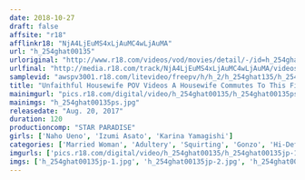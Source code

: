 ```yaml
---
date: 2018-10-27
draft: false
affsite: "r18"
afflinkr18: "NjA4LjEuMS4xLjAuMC4wLjAuMA"
url: "h_254ghat00135"
urloriginal: "http://www.r18.com/videos/vod/movies/detail/-/id=h_254ghat00135"
urlfinal: "http://media.r18.com/track/NjA4LjEuMS4xLjAuMC4wLjAuMA/videos/vod/movies/detail/-/id=h_254ghat00135"
samplevid: "awspv3001.r18.com/litevideo/freepv/h/h_2/h_254ghat135/h_254ghat135_dmb_w.mp4"
title: "Unfaithful Housewife POV Videos A Housewife Commutes To This Filthy Man's Room For Sex"
mainimgurl: "pics.r18.com/digital/video/h_254ghat00135/h_254ghat00135ps.jpg"
mainimgs: "h_254ghat00135ps.jpg"
releasedate: "Aug. 20, 2017"
duration: 120
productioncomp: "STAR PARADISE"
girls: ['Naho Ueno', 'Izumi Asato', 'Karina Yamagishi']
categories: ['Married Woman', 'Adultery', 'Squirting', 'Gonzo', 'Hi-Def']
imgurls: ['pics.r18.com/digital/video/h_254ghat00135/h_254ghat00135jp-1.jpg', 'pics.r18.com/digital/video/h_254ghat00135/h_254ghat00135jp-2.jpg', 'pics.r18.com/digital/video/h_254ghat00135/h_254ghat00135jp-3.jpg', 'pics.r18.com/digital/video/h_254ghat00135/h_254ghat00135jp-4.jpg', 'pics.r18.com/digital/video/h_254ghat00135/h_254ghat00135jp-5.jpg', 'pics.r18.com/digital/video/h_254ghat00135/h_254ghat00135jp-6.jpg', 'pics.r18.com/digital/video/h_254ghat00135/h_254ghat00135jp-7.jpg', 'pics.r18.com/digital/video/h_254ghat00135/h_254ghat00135jp-8.jpg', 'pics.r18.com/digital/video/h_254ghat00135/h_254ghat00135jp-9.jpg', 'pics.r18.com/digital/video/h_254ghat00135/h_254ghat00135jp-10.jpg', 'pics.r18.com/digital/video/h_254ghat00135/h_254ghat00135jp-11.jpg', 'pics.r18.com/digital/video/h_254ghat00135/h_254ghat00135jp-12.jpg', 'pics.r18.com/digital/video/h_254ghat00135/h_254ghat00135jp-13.jpg', 'pics.r18.com/digital/video/h_254ghat00135/h_254ghat00135jp-14.jpg', 'pics.r18.com/digital/video/h_254ghat00135/h_254ghat00135jp-15.jpg', 'pics.r18.com/digital/video/h_254ghat00135/h_254ghat00135jp-16.jpg', 'pics.r18.com/digital/video/h_254ghat00135/h_254ghat00135jp-17.jpg', 'pics.r18.com/digital/video/h_254ghat00135/h_254ghat00135jp-18.jpg', 'pics.r18.com/digital/video/h_254ghat00135/h_254ghat00135jp-19.jpg', 'pics.r18.com/digital/video/h_254ghat00135/h_254ghat00135jp-20.jpg']
imgs: ['h_254ghat00135jp-1.jpg', 'h_254ghat00135jp-2.jpg', 'h_254ghat00135jp-3.jpg', 'h_254ghat00135jp-4.jpg', 'h_254ghat00135jp-5.jpg', 'h_254ghat00135jp-6.jpg', 'h_254ghat00135jp-7.jpg', 'h_254ghat00135jp-8.jpg', 'h_254ghat00135jp-9.jpg', 'h_254ghat00135jp-10.jpg', 'h_254ghat00135jp-11.jpg', 'h_254ghat00135jp-12.jpg', 'h_254ghat00135jp-13.jpg', 'h_254ghat00135jp-14.jpg', 'h_254ghat00135jp-15.jpg', 'h_254ghat00135jp-16.jpg', 'h_254ghat00135jp-17.jpg', 'h_254ghat00135jp-18.jpg', 'h_254ghat00135jp-19.jpg', 'h_254ghat00135jp-20.jpg']
---
```

